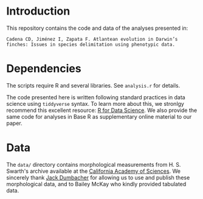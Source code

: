 # Introduction

This repository contains the code and data of the analyses presented in:

    Cadena CD, Jiménez I, Zapata F. Atlantean evolution in Darwin’s finches: Issues in species delimitation using phenotypic data.


# Dependencies

The scripts require R and several libraries. See `analysis.r` for details.

The code presented here is written following standard practices in data science using `tiddyverse` syntax. To learn more about this, we stronlgy recommend this excellent resource: [R for Data Science](http://r4ds.had.co.nz). We also provide the same code for analyses in Base R as supplementary online material to our paper. 

# Data

The `data/` directory contains morphological measurements from H. S. Swarth's archive available at the [California Academy of Sciences](http://www.calacademy.org). We sincerely thank [Jack Dumbacher](http://www.jackdumbacher.com) for allowing us to use and publish these morphological data, and to Bailey McKay who kindly provided tabulated data.
